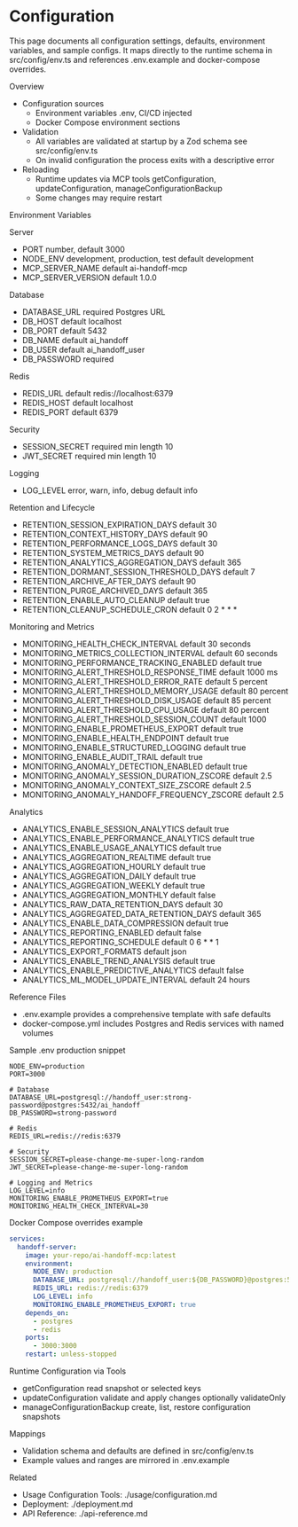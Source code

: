 # Configuration

This page documents all configuration settings, defaults, environment variables, and sample configs. It maps directly to the runtime schema in src/config/env.ts and references .env.example and docker-compose overrides.

Overview
- Configuration sources
  - Environment variables .env, CI/CD injected
  - Docker Compose environment sections
- Validation
  - All variables are validated at startup by a Zod schema see src/config/env.ts
  - On invalid configuration the process exits with a descriptive error
- Reloading
  - Runtime updates via MCP tools getConfiguration, updateConfiguration, manageConfigurationBackup
  - Some changes may require restart

Environment Variables

Server
- PORT number, default 3000
- NODE_ENV development, production, test default development
- MCP_SERVER_NAME default ai-handoff-mcp
- MCP_SERVER_VERSION default 1.0.0

Database
- DATABASE_URL required Postgres URL
- DB_HOST default localhost
- DB_PORT default 5432
- DB_NAME default ai_handoff
- DB_USER default ai_handoff_user
- DB_PASSWORD required

Redis
- REDIS_URL default redis://localhost:6379
- REDIS_HOST default localhost
- REDIS_PORT default 6379

Security
- SESSION_SECRET required min length 10
- JWT_SECRET required min length 10

Logging
- LOG_LEVEL error, warn, info, debug default info

Retention and Lifecycle
- RETENTION_SESSION_EXPIRATION_DAYS default 30
- RETENTION_CONTEXT_HISTORY_DAYS default 90
- RETENTION_PERFORMANCE_LOGS_DAYS default 30
- RETENTION_SYSTEM_METRICS_DAYS default 90
- RETENTION_ANALYTICS_AGGREGATION_DAYS default 365
- RETENTION_DORMANT_SESSION_THRESHOLD_DAYS default 7
- RETENTION_ARCHIVE_AFTER_DAYS default 90
- RETENTION_PURGE_ARCHIVED_DAYS default 365
- RETENTION_ENABLE_AUTO_CLEANUP default true
- RETENTION_CLEANUP_SCHEDULE_CRON default 0 2 * * *

Monitoring and Metrics
- MONITORING_HEALTH_CHECK_INTERVAL default 30 seconds
- MONITORING_METRICS_COLLECTION_INTERVAL default 60 seconds
- MONITORING_PERFORMANCE_TRACKING_ENABLED default true
- MONITORING_ALERT_THRESHOLD_RESPONSE_TIME default 1000 ms
- MONITORING_ALERT_THRESHOLD_ERROR_RATE default 5 percent
- MONITORING_ALERT_THRESHOLD_MEMORY_USAGE default 80 percent
- MONITORING_ALERT_THRESHOLD_DISK_USAGE default 85 percent
- MONITORING_ALERT_THRESHOLD_CPU_USAGE default 80 percent
- MONITORING_ALERT_THRESHOLD_SESSION_COUNT default 1000
- MONITORING_ENABLE_PROMETHEUS_EXPORT default true
- MONITORING_ENABLE_HEALTH_ENDPOINT default true
- MONITORING_ENABLE_STRUCTURED_LOGGING default true
- MONITORING_ENABLE_AUDIT_TRAIL default true
- MONITORING_ANOMALY_DETECTION_ENABLED default true
- MONITORING_ANOMALY_SESSION_DURATION_ZSCORE default 2.5
- MONITORING_ANOMALY_CONTEXT_SIZE_ZSCORE default 2.5
- MONITORING_ANOMALY_HANDOFF_FREQUENCY_ZSCORE default 2.5

Analytics
- ANALYTICS_ENABLE_SESSION_ANALYTICS default true
- ANALYTICS_ENABLE_PERFORMANCE_ANALYTICS default true
- ANALYTICS_ENABLE_USAGE_ANALYTICS default true
- ANALYTICS_AGGREGATION_REALTIME default true
- ANALYTICS_AGGREGATION_HOURLY default true
- ANALYTICS_AGGREGATION_DAILY default true
- ANALYTICS_AGGREGATION_WEEKLY default true
- ANALYTICS_AGGREGATION_MONTHLY default false
- ANALYTICS_RAW_DATA_RETENTION_DAYS default 30
- ANALYTICS_AGGREGATED_DATA_RETENTION_DAYS default 365
- ANALYTICS_ENABLE_DATA_COMPRESSION default true
- ANALYTICS_REPORTING_ENABLED default false
- ANALYTICS_REPORTING_SCHEDULE default 0 6 * * 1
- ANALYTICS_EXPORT_FORMATS default json
- ANALYTICS_ENABLE_TREND_ANALYSIS default true
- ANALYTICS_ENABLE_PREDICTIVE_ANALYTICS default false
- ANALYTICS_ML_MODEL_UPDATE_INTERVAL default 24 hours

Reference Files
- .env.example provides a comprehensive template with safe defaults
- docker-compose.yml includes Postgres and Redis services with named volumes

Sample .env production snippet
```env
NODE_ENV=production
PORT=3000

# Database
DATABASE_URL=postgresql://handoff_user:strong-password@postgres:5432/ai_handoff
DB_PASSWORD=strong-password

# Redis
REDIS_URL=redis://redis:6379

# Security
SESSION_SECRET=please-change-me-super-long-random
JWT_SECRET=please-change-me-super-long-random

# Logging and Metrics
LOG_LEVEL=info
MONITORING_ENABLE_PROMETHEUS_EXPORT=true
MONITORING_HEALTH_CHECK_INTERVAL=30
```

Docker Compose overrides example
```yaml
services:
  handoff-server:
    image: your-repo/ai-handoff-mcp:latest
    environment:
      NODE_ENV: production
      DATABASE_URL: postgresql://handoff_user:${DB_PASSWORD}@postgres:5432/ai_handoff
      REDIS_URL: redis://redis:6379
      LOG_LEVEL: info
      MONITORING_ENABLE_PROMETHEUS_EXPORT: true
    depends_on:
      - postgres
      - redis
    ports:
      - 3000:3000
    restart: unless-stopped
```

Runtime Configuration via Tools
- getConfiguration read snapshot or selected keys
- updateConfiguration validate and apply changes optionally validateOnly
- manageConfigurationBackup create, list, restore configuration snapshots

Mappings
- Validation schema and defaults are defined in src/config/env.ts
- Example values and ranges are mirrored in .env.example

Related
- Usage Configuration Tools: ./usage/configuration.md
- Deployment: ./deployment.md
- API Reference: ./api-reference.md